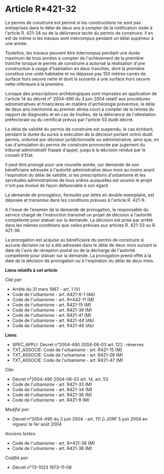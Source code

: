 # Article R*421-32

Le permis de construire est périmé si les constructions ne sont pas entreprises dans le délai de deux ans à compter de la
notification visée à l'article R. 421-34 ou de la délivrance tacite du permis de construire. Il en est de même si les travaux
sont interrompus pendant un délai supérieur à une année.

Toutefois, les travaux peuvent être interrompus pendant une durée maximum de trois années à compter de l'achèvement de la
première tranche lorsque le permis de construire a autorisé la réalisation d'une construction à usage d'habitation en deux
tranches, dont la première constitue une unité habitable et ne dépasse pas 100 mètres carrés de surface hors oeuvre nette et
dont la suivante a une surface hors oeuvre nette inférieure à la première.

Lorsque des prescriptions archéologiques sont imposées en application de l'article 14 du décret n° 2004-490 du 3 juin 2004
relatif aux procédures administratives et financières en matière d'archéologie préventive, le délai de deux ans mentionné au
premier alinéa court à compter de la remise du rapport de diagnostic et en cas de fouilles, de la délivrance de l'attestation
préfectorale ou du certificat prévus par l'article 53 dudit décret.

Le délai de validité du permis de construire est suspendu, le cas échéant, pendant la durée du sursis à exécution de la
décision portant octroi dudit permis, ordonné par décision juridictionnelle ou administrative, ainsi que, en cas d'annulation
du permis de construire prononcée par jugement du tribunal administratif frappé d'appel, jusqu'à la décision rendue par le
conseil d'Etat.

Il peut être prorogé pour une nouvelle année, sur demande de son bénéficiaire adressée à l'autorité administrative deux mois
au moins avant l'expiration du délai de validité, si les prescriptions d'urbanisme et les servitudes administratives de tous
ordres auxquelles est soumis le projet n'ont pas évolué de façon défavorable à son égard.

La demande de prorogation, formulée par lettre en double exemplaire, est déposée et transmise dans les conditions prévues à
l'article R. 421-9.

A l'issue de l'examen de la demande de prorogation, le responsable du service chargé de l'instruction transmet un projet de
décision à l'autorité compétente pour statuer sur la demande. La décision est prise par arrêté dans les mêmes conditions que
celles prévues aux articles R. 421-33 ou R. 421-36.

La prorogation est acquise au bénéficiaire du permis de construire si aucune décision ne lui a été adressée dans le délai de
deux mois suivant la date de l'avis de réception postal ou de la décharge de l'autorité compétente pour statuer sur la
demande. La prorogation prend effet à la date de la décision de prorogation ou à l'expiration du délai de deux mois.

**Liens relatifs à cet article**

_Cité par_:

  - Arrêté du 31 mars 1987 - art. 1 (V)
  - Code de l'urbanisme - art. A421-6-1 (Ab)
  - Code de l'urbanisme - art. R*442-11 (M)
  - Code de l'urbanisme - art. R421-15 (M)
  - Code de l'urbanisme - art. R421-39 (M)
  - Code de l'urbanisme - art. R421-41 (M)
  - Code de l'urbanisme - art. R421-44 (Ab)
  - Code de l'urbanisme - art. R421-46 (Ab)

**Liens**:

  - SPEC_APPLI: Décret n°2004-490 2004-06-03 art. 122 : réserves
  - TXT_ASSOCIE: Code de l'urbanisme - art. R421-15 (M)
  - TXT_ASSOCIE: Code de l'urbanisme - art. R421-28 (M)
  - TXT_ASSOCIE: Code de l'urbanisme - art. R421-47 (M)

_Cite_:

  - Décret n°2004-490 2004-06-03 art. 14, art. 53
  - Code de l'urbanisme - art. R421-33 (M)
  - Code de l'urbanisme - art. R421-34 (M)
  - Code de l'urbanisme - art. R421-36 (M)
  - Code de l'urbanisme - art. R421-9 (M)

_Modifié par_:

  - Décret n°2004-490 du 3 juin 2004 - art. 111 () JORF 5 juin 2004 en vigueur le 1er août 2004

_Anciens textes_:

  - Code de l'urbanisme - art. R*421-38 (M)
  - Code de l'urbanisme - art. R421-38 (M)

_Codifié par_:

  - Décret n°73-1023 1973-11-08
